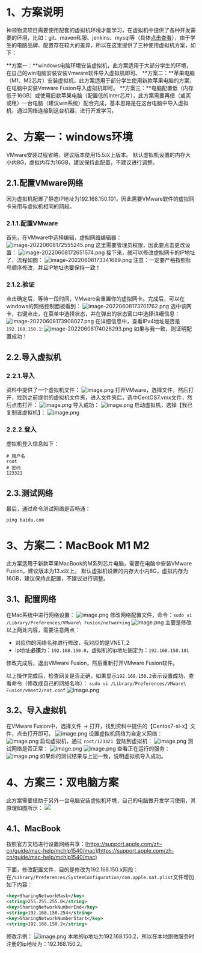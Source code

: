 # 1、方案说明
神领物流项目需要使用配套的虚拟机环境才能学习，在虚拟机中提供了各种开发需要的环境，比如：git、maven私服、jenkins、mysql等（具体[点击查看](https://sl-express.itheima.net/#/zh-cn/base-service)），由于学生的电脑品牌、配置存在较大的差异，所以在这里提供了三种使用虚拟机方案，如下：

**方案一：**windows电脑环境安装虚拟机，此方案适用于大部分学生的环境，在自己的win电脑安装安装Vmware软件导入虚拟机即可。
**方案二：**苹果电脑（M1、M2芯片）安装虚拟机，此方案适用于部分学生使用新款苹果电脑的方案，在电脑中安装Vmware Fusion导入虚拟机即可。
**方案三：**电脑配置低（内存低于16GB）或使用旧款苹果电脑（配置低的Inter芯片），此方案需要再借（或买或租）一台电脑（建议win系统）配合完成，基本思路是在这台电脑中导入虚拟机，通过网络连接到这台机器，进行开发学习。
# 2、方案一：windows环境
VMware安装过程省略，建议版本使用15.5以上版本。
默认虚拟机设置的内存大小内8G，虚拟内存为16GB，建议保持此配置，不建议进行调整。
## 2.1.配置VMware网络
因为虚拟机配置了静态IP地址为192.168.150.101，因此需要VMware软件的虚拟网卡采用与虚拟机相同的网段。
### 2.1.1.配置VMware
首先，在VMware中选择编辑，虚拟网络编辑器：
![image-20220608172555245.png](https://cdn.nlark.com/yuque/0/2022/png/27683667/1666235195798-cd856d4c-117c-4874-9b92-a38eca29544f.png#averageHue=%23dcdcdb&clientId=u665e4097-b152-4&errorMessage=unknown%20error&from=paste&height=471&id=ub5b0959a&name=image-20220608172555245.png&originHeight=777&originWidth=1073&originalType=binary&ratio=1&rotation=0&showTitle=false&size=85080&status=error&style=none&taskId=ua63f9523-1f65-495a-a56e-8acbdae5e58&title=&width=650.3029927165296)
这里需要管理员权限，因此要点击更改设置：
![image-20220608172651574.png](https://cdn.nlark.com/yuque/0/2022/png/27683667/1666235211676-2618f636-b274-4078-a33e-884bb159e4d9.png#averageHue=%23ebeae9&clientId=u665e4097-b152-4&errorMessage=unknown%20error&from=paste&height=441&id=uf737c4fc&name=image-20220608172651574.png&originHeight=728&originWidth=744&originalType=binary&ratio=1&rotation=0&showTitle=false&size=40602&status=error&style=none&taskId=u7865db6f-b76f-4266-82a2-3f2041ee481&title=&width=450.9090648472488)
接下来，就可以修改虚拟网卡的IP地址了，流程如图：
![image-20220608173341689.png](https://cdn.nlark.com/yuque/0/2022/png/27683667/1666235251416-aaa78dec-a6cd-44ba-bab6-4183c1660f1e.png#averageHue=%23dfbe7f&clientId=u665e4097-b152-4&errorMessage=unknown%20error&from=paste&height=423&id=u8b5d000f&name=image-20220608173341689.png&originHeight=698&originWidth=1291&originalType=binary&ratio=1&rotation=0&showTitle=false&size=230763&status=error&style=none&taskId=u82a26341-6129-4a37-8b67-be23749acec&title=&width=782.4241972013417)
注意：一定要严格按照标号顺序修改，并且IP地址也要保持一致！
### 2.1.2.验证
点击确定后，等待一段时间，VMware会重置你的虚拟网卡。完成后，可以在windows的网络控制面板看到：
![image-20220608173701762.png](https://cdn.nlark.com/yuque/0/2022/png/27683667/1666235277787-e522f1e4-ad51-429a-bb5d-8c5a3ae4ac9a.png#averageHue=%23f7f5f4&clientId=u665e4097-b152-4&errorMessage=unknown%20error&from=paste&height=227&id=ua815791f&name=image-20220608173701762.png&originHeight=374&originWidth=1434&originalType=binary&ratio=1&rotation=0&showTitle=false&size=65111&status=error&style=none&taskId=ub46c1124-8eb8-4460-92db-a33c408935a&title=&width=869.0908588588103)
选中该网卡，右键点击，在菜单中选择状态，并在弹出的状态窗口中选择详细信息：
![image-20220608173908027.png](https://cdn.nlark.com/yuque/0/2022/png/27683667/1666235290976-80cd1dd1-8399-4663-860a-98ff7faaf9ee.png#averageHue=%23f7f5f4&clientId=u665e4097-b152-4&errorMessage=unknown%20error&from=paste&height=452&id=u7ff28cda&name=image-20220608173908027.png&originHeight=745&originWidth=1235&originalType=binary&ratio=1&rotation=0&showTitle=false&size=107933&status=error&style=none&taskId=u448fd017-41ba-4d06-8111-0cc1ef0d41d&title=&width=748.4848052235918)
在详细信息中，查看IPv4地址是否是 `192.168.150.1`:
![image-20220608174026293.png](https://cdn.nlark.com/yuque/0/2022/png/27683667/1666235345641-1c767dea-b6e4-4ef5-ae71-6ed97c9e0875.png#averageHue=%23f3f0ef&clientId=u665e4097-b152-4&errorMessage=unknown%20error&from=paste&height=423&id=u49ae6d83&name=image-20220608174026293.png&originHeight=698&originWidth=572&originalType=binary&ratio=1&rotation=0&showTitle=false&size=37258&status=error&style=none&taskId=u25bc0f3a-ad70-463a-9bd9-e9474189fdf&title=&width=346.6666466298741)
如果与我一致，则证明配置成功！
## 2.2.导入虚拟机
### 2.2.1.导入
资料中提供了一个虚拟机文件：
![image.png](https://cdn.nlark.com/yuque/0/2022/png/27683667/1666236419143-71ae11d0-d852-4aa6-91ea-8e8edee964ca.png#averageHue=%23fdfdfc&clientId=u599b0a4a-2759-4&from=paste&height=51&id=u2655c599&name=image.png&originHeight=64&originWidth=336&originalType=binary&ratio=1&rotation=0&showTitle=false&size=1332&status=done&style=shadow&taskId=u135c8b8e-45f4-42ca-b104-46e90f87cf2&title=&width=268.8)
打开VMware，选择文件，然后打开，找到之前提供的虚拟机文件夹，进入文件夹后，选中CentOS7.vmx文件，然后点击打开：
![image.png](https://cdn.nlark.com/yuque/0/2022/png/27683667/1666236669771-912b6998-3103-429d-a9d1-053086cb088e.png#averageHue=%23f7f7f6&clientId=u599b0a4a-2759-4&from=paste&height=442&id=u1331aff1&name=image.png&originHeight=553&originWidth=942&originalType=binary&ratio=1&rotation=0&showTitle=false&size=37520&status=done&style=shadow&taskId=u334333ff-3d12-4f04-8ba9-040d9d60885&title=&width=753.6)
导入成功：
![image.png](https://cdn.nlark.com/yuque/0/2022/png/27683667/1666236902482-630da73c-1ada-4ea3-914f-ed64a5540f28.png#averageHue=%23e3e2e2&clientId=u599b0a4a-2759-4&from=paste&height=591&id=u17d7837c&name=image.png&originHeight=739&originWidth=1424&originalType=binary&ratio=1&rotation=0&showTitle=false&size=72849&status=done&style=shadow&taskId=uc3140c89-6bf8-4983-ad24-9237bebdd56&title=&width=1139.2)
启动虚拟机，选择【我已复制该虚拟机】：
![image.png](https://cdn.nlark.com/yuque/0/2022/png/27683667/1666236950908-d39e2e98-8960-44c9-9d5d-ae2a82cd997e.png#averageHue=%23242424&clientId=u599b0a4a-2759-4&from=paste&height=470&id=u6f68943f&name=image.png&originHeight=587&originWidth=1220&originalType=binary&ratio=1&rotation=0&showTitle=false&size=20278&status=done&style=shadow&taskId=uff65f5d8-5e80-42e5-b326-bd6e965ab80&title=&width=976)
### 2.2.2.登入
虚拟机登入信息如下：
```shell
# 用户名
root
# 密码
123321
```
## 2.3.测试网络
最后，通过命令测试网络是否畅通：
```
ping baidu.com
```
# 3、方案二：MacBook M1 M2
此方案适用于新款苹果MacBook的M系列芯片电脑，需要在电脑中安装VMware Fusion，建议版本为13.x以上。
默认虚拟机设置的内存大小内8G，虚拟内存为16GB，建议保持此配置，不建议进行调整。
## 3.1、配置网络
在Mac系统中进行网络设置：
![image.png](https://cdn.nlark.com/yuque/0/2023/png/27683667/1678433403592-6f713e10-de10-4d62-b4e0-e8a0f2b85b9c.png#averageHue=%23e6c7b2&clientId=u32427796-551b-4&from=paste&height=735&id=u3f16c3c9&name=image.png&originHeight=1470&originWidth=1622&originalType=binary&ratio=2&rotation=0&showTitle=false&size=1052438&status=done&style=shadow&taskId=ubb49ff78-497b-4171-b5f1-f44f778e9d0&title=&width=811)
修改网络配置文件，命令：`sudo vi /Library/Preferences/VMware\ Fusion/networking`
![image.png](https://cdn.nlark.com/yuque/0/2023/png/27683667/1678433576513-e1db5e4b-0686-4249-8850-eaf343e64bfc.png#averageHue=%23efeeee&clientId=u32427796-551b-4&from=paste&height=371&id=ud150c6a5&name=image.png&originHeight=742&originWidth=1170&originalType=binary&ratio=2&rotation=0&showTitle=false&size=250791&status=done&style=shadow&taskId=ud7391b03-8b73-4f52-b159-b15df1c5df8&title=&width=585)
主要是修改以上两处内容，需要注意两点：

- 对应你的网络名称进行修改，我对应的是VNET_2
- ip地址**必须**为：`192.168.150.0`，虚拟机的ip地址固定为：`192.168.150.101`

修改完成后，退出VMware Fusion，然后重新打开VMware Fusion软件。

以上操作完成后，检查网关是否正确，如果显示`192.168.150.2`表示设置成功，查看命令（修改成自己的网络名称）：
`sudo vi /Library/Preferences/VMware\ Fusion/vmnet2/nat.conf`
![image.png](https://cdn.nlark.com/yuque/0/2023/png/27683667/1678436388258-77b0a482-15ce-43e2-8df1-1ec8d3377bb2.png#averageHue=%23f5f4f4&clientId=u32427796-551b-4&from=paste&height=371&id=ue1e17e9b&name=image.png&originHeight=742&originWidth=1170&originalType=binary&ratio=2&rotation=0&showTitle=false&size=164928&status=done&style=shadow&taskId=u9e9fd0e4-ae1f-4106-b5e3-c15696ec5de&title=&width=585)
## 3.2、导入虚拟机
在VMware Fusion中，选择文件 -> 打开，找到资料中提供的【Centos7-sl-x】文件，点击打开即可。
![image.png](https://cdn.nlark.com/yuque/0/2023/png/27683667/1678437930340-6291223d-930f-4ccc-ade3-3251856786dc.png#averageHue=%23e9c6ac&clientId=u32427796-551b-4&from=paste&height=620&id=u0b7a9aba&name=image.png&originHeight=1240&originWidth=2168&originalType=binary&ratio=2&rotation=0&showTitle=false&size=1324700&status=done&style=shadow&taskId=ue51f1b04-e43c-4f82-b725-15296f588e8&title=&width=1084)
设置虚拟机网络为自定义网络：
![image.png](https://cdn.nlark.com/yuque/0/2023/png/27683667/1678692225120-2053b4ae-8db3-4bd5-bb3f-f3b366774703.png#averageHue=%23eee9e8&clientId=u5a8c843e-4dce-4&from=paste&height=424&id=u39ea0b1c&name=image.png&originHeight=848&originWidth=1280&originalType=binary&ratio=2&rotation=0&showTitle=false&size=145696&status=done&style=shadow&taskId=u6f99de30-00c8-4dc4-a7bb-3f070561f57&title=&width=640)
启动虚拟机，通过 `root/123321 `登陆到虚拟机：
![image.png](https://cdn.nlark.com/yuque/0/2023/png/27683667/1678438078458-0c0ae69b-8aa8-4791-addf-ecceb9dea887.png#averageHue=%232d2c2b&clientId=u32427796-551b-4&from=paste&height=192&id=ubf25b5ca&name=image.png&originHeight=384&originWidth=910&originalType=binary&ratio=2&rotation=0&showTitle=false&size=19296&status=done&style=shadow&taskId=ufde09fd6-5916-4072-8c7a-8bd34a8336b&title=&width=455)
测试网络是否正常：
![image.png](https://cdn.nlark.com/yuque/0/2023/png/27683667/1678438116629-a14156b9-fd68-4a38-8b76-82c0bba49e01.png#averageHue=%232f2d2d&clientId=u32427796-551b-4&from=paste&height=246&id=uc88cc6cf&name=image.png&originHeight=492&originWidth=1280&originalType=binary&ratio=2&rotation=0&showTitle=false&size=36584&status=done&style=shadow&taskId=ub967bdc8-619b-4f4c-b95f-b03416af508&title=&width=640)
![image.png](https://cdn.nlark.com/yuque/0/2023/png/27683667/1678438157060-0994db55-6544-405b-b277-724b6818627f.png#averageHue=%230f0f0f&clientId=u32427796-551b-4&from=paste&height=162&id=u225e0f92&name=image.png&originHeight=324&originWidth=1086&originalType=binary&ratio=2&rotation=0&showTitle=false&size=20264&status=done&style=shadow&taskId=u931321ea-95df-45fe-9c78-9a4651a47ec&title=&width=543)
查看正在运行的服务：
![image.png](https://cdn.nlark.com/yuque/0/2023/png/27683667/1678438202710-353f7c2e-c5e2-4870-a546-604bcbd0673a.png#averageHue=%23101010&clientId=u32427796-551b-4&from=paste&height=400&id=u3f6dd14d&name=image.png&originHeight=800&originWidth=2026&originalType=binary&ratio=2&rotation=0&showTitle=false&size=77719&status=done&style=shadow&taskId=u212a3a11-3a3c-4ccc-baaf-4b919c68274&title=&width=1013)
如果你的测试结果与上述一致，说明虚拟机导入成功。
# 4、方案三：双电脑方案
此方案需要借助于另外一台电脑安装虚拟机环境，自己的电脑做开发学习使用，其原理如图所示：
![](https://cdn.nlark.com/yuque/0/2023/jpeg/27683667/1678440686562-01e1ddc0-894c-4d4e-8384-b2dad5cc2c29.jpeg)
## 4.1、MacBook
按照官方文档进行设置网络共享：[https://support.apple.com/zh-cn/guide/mac-help/mchlp1540/mac](https://support.apple.com/zh-cn/guide/mac-help/mchlp1540/mac)

下面，修改配置文件，目的是修改为192.168.150.x网段：
在`/Library/Preferences/SystemConfiguration/com.apple.nat.plist`文件增加如下内容：
```xml
<key>SharingNetworkMask</key>
<string>255.255.255.0</string>
<key>SharingNetworkNumberEnd</key>
<string>192.168.150.254</string>
<key>SharingNetworkNumberStart</key>
<string>192.168.150.2</string>
```
修改示例：
![image.png](https://cdn.nlark.com/yuque/0/2023/png/27683667/1678609297413-05dfa008-357d-4502-9f45-c393d309a556.png#averageHue=%23fbf9f8&clientId=uc1ca3f91-92e6-4&from=paste&height=341&id=udae6cad1&name=image.png&originHeight=512&originWidth=1120&originalType=binary&ratio=1.5&rotation=0&showTitle=false&size=143453&status=done&style=shadow&taskId=u3099db1b-c104-4391-b5b4-ef38e7f4dcc&title=&width=746.6666666666666)
本地的ip地址为192.168.150.2，所以在本地跑微服务时注册的ip地址为：192.168.150.2。

 


